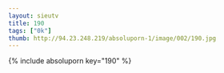 ```yaml
--- 
layout: sieutv
title: 190
tags: ["0k"]
thumb: http://94.23.248.219/absoluporn-1/image/002/190.jpg
---
```

{% include absoluporn key="190" %} 
